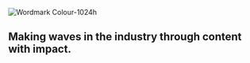 ![Wordmark Colour-1024h](https://user-images.githubusercontent.com/40185666/166853356-def1a6a5-0def-4ecf-9901-215331fdfbc2.png)

## Making waves in the industry through content with impact.
